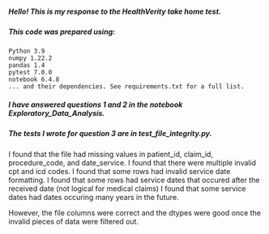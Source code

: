 ##### Hello! This is my response to the HealthVerity take home test. 

##### This code was prepared using: 
	Python 3.9
	numpy 1.22.2
	pandas 1.4
	pytest 7.0.0
	notebook 6.4.8
	... and their dependencies. See requirements.txt for a full list.

##### I have answered questions 1 and 2 in the notebook Exploratory_Data_Analysis.

##### The tests I wrote for question 3 are in test_file_integrity.py. 
I found that the file had missing values in patient_id, claim_id, procedure_code, and date_service.
I found that there were multiple invalid cpt and icd codes.
I found that some rows had invalid service date formatting.
I found that some rows had service dates that occured after the received date (not logical for medical claims)
I found that some service dates had dates occuring many years in the future. 

However, the file columns were correct and the dtypes were good once the invalid pieces of data were filtered out.
